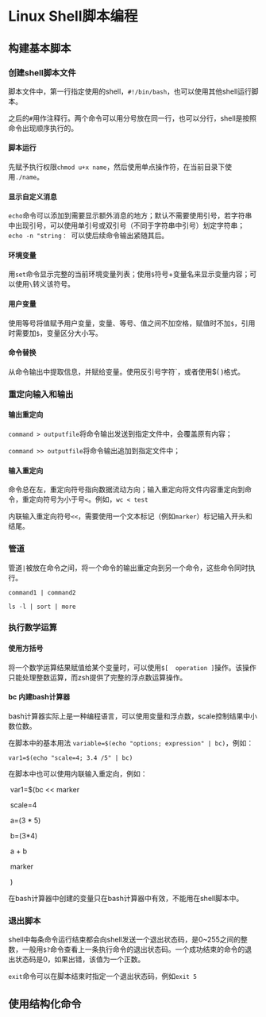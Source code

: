 #  Linux Shell脚本编程



## 构建基本脚本



### 创建shell脚本文件

脚本文件中，第一行指定使用的shell，`#!/bin/bash`，也可以使用其他shell运行脚本。

之后的`#`用作注释行。两个命令可以用分号放在同一行，也可以分行，shell是按照命令出现顺序执行的。

#### 脚本运行

先赋予执行权限`chmod u+x name`，然后使用单点操作符，在当前目录下使用`./name`。

#### 显示自定义消息

`echo`命令可以添加到需要显示额外消息的地方；默认不需要使用引号，若字符串中出现引号，可以使用单引号或双引号（不同于字符串中引号）划定字符串；`echo -n "string： `可以使后续命令输出紧随其后。

#### 环境变量 

用`set`命令显示完整的当前环境变量列表；使用`$`符号+变量名来显示变量内容；可以使用`\`转义该符号。

#### 用户变量

使用等号将值赋予用户变量，变量、等号、值之间不加空格，赋值时不加`$`，引用时需要加`$`，变量区分大小写。

#### 命令替换

从命令输出中提取信息，并赋给变量。使用反引号字符`，或者使用$( )格式。

### 重定向输入和输出

#### 输出重定向

`command > outputfile`将命令输出发送到指定文件中，会覆盖原有内容；

`command >> outputfile`将命令输出追加到指定文件中；

#### 输入重定向

命令总在左，重定向符号指向数据流动方向；输入重定向将文件内容重定向到命令，重定向符号为小于号`<`。例如，`wc < test`

内联输入重定向符号`<<`，需要使用一个文本标记（例如`marker`）标记输入开头和结尾。

### 管道

管道`|`被放在命令之间，将一个命令的输出重定向到另一个命令，这些命令同时执行。

`command1 | command2`

`ls -l | sort | more`

### 执行数学运算

#### 使用方括号

将一个数学运算结果赋值给某个变量时，可以使用`$[  operation ]`操作。该操作只能处理整数运算，而zsh提供了完整的浮点数运算操作。

#### bc 内建bash计算器

bash计算器实际上是一种编程语言，可以使用变量和浮点数，scale控制结果中小数位数。

在脚本中的基本用法 `variable=$(echo "options; expression" | bc)`，例如：

`var1=$(echo "scale=4; 3.4 /5" | bc)`

在脚本中也可以使用内联输入重定向，例如：

​	 var1=$(bc << marker

​	scale=4

​	a=(3 * 5)

​	b=(3*4)

​	a + b

​	marker

​	)

在bash计算器中创建的变量只在bash计算器中有效，不能用在shell脚本中。

### 退出脚本

shell中每条命令运行结束都会向shell发送一个退出状态码，是0~255之间的整数，一般用`$?`命令查看上一条执行命令的退出状态码。一个成功结束的命令的退出状态码是0，如果出错，该值为一个正数。

`exit`命令可以在脚本结束时指定一个退出状态码，例如`exit 5`

## 使用结构化命令

